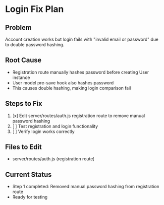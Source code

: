 # Login Fix Plan

## Problem
Account creation works but login fails with "invalid email or password" due to double password hashing.

## Root Cause
- Registration route manually hashes password before creating User instance
- User model pre-save hook also hashes password
- This causes double hashing, making login comparison fail

## Steps to Fix
1. [x] Edit server/routes/auth.js registration route to remove manual password hashing
2. [ ] Test registration and login functionality
3. [ ] Verify login works correctly

## Files to Edit
- server/routes/auth.js (registration route)

## Current Status
- Step 1 completed: Removed manual password hashing from registration route
- Ready for testing
